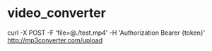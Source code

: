 # video_converter

curl -X POST -F 'file=@./test.mp4' -H 'Authorization Bearer {token}' http://mp3converter.com/upload
